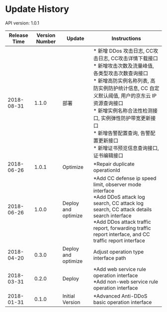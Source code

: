 # Update History #
API version: 1.0.1

|Release Time|Version Number| Update |Instructions|
|---|---|---|---|
|2018-08-31|1.1.0|部署|* 新增 DDos 攻击日志, CC攻击日志, CC攻击详情下载接口<br>* 新增攻击次数及流量峰值, 各类型攻击次数查询接口<br>* 新增高防实例名称列表, 高防实例防护统计信息, CC 自定义默认阈值, 用户的京东云 IP 资源查询接口<br>* 新增实例名称合法性检测接口, 实例弹性防护带宽更新接口<br>* 新增告警配置查询, 告警配置更新接口<br>* 新增证书预览信息查询接口, 证书编辑接口|
|2018-06-26|1.0.1|Optimize|*Repair duplicate operationId|
|2018-06-26|1.0.0|Deploy and optimize|*Add CC defense ip speed limit, observer mode interface<br>*Add DDoS attack log search, CC attack log search, CC attack details search interface<br>*Add DDos attack traffic report, forwarding traffic report interface, and CC traffic report interface|
|2018-04-20| 0.3.0|Deploy and optimize|Adjust operation type interface path|
|2018-03-31|0.2.0|Deploy|*Add web service rule operation interface<br>*Add non-web service rule operation interface|
|2018-01-31|0.1.0|Initial Version|*Advanced Anti-DDoS basic operation interface|

